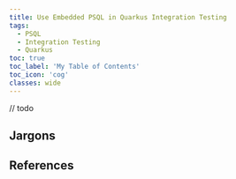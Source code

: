```yaml
---
title: Use Embedded PSQL in Quarkus Integration Testing
tags:
  - PSQL
  - Integration Testing
  - Quarkus
toc: true
toc_label: 'My Table of Contents'
toc_icon: 'cog'
classes: wide
---
```

// todo

## Jargons

## References
